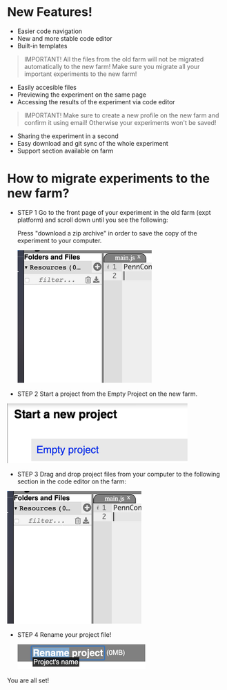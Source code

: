 
# New Features!

  - Easier code navigation
  - New and more stable code editor
  - Built-in templates


   > IMPORTANT!
> All the files from the old farm will not be migrated automatically to the new farm!
> Make sure you migrate all your important experiments to the new farm!

  - Easily accesible files
  - Previewing the experiment on the same page
  - Accessing the results of the experiment via code editor
  
   > IMPORTANT!
> Make sure to create a new profile on the new farm and confirm it using email!
> Otherwise your experiments won't be saved!

  - Sharing the experiment in a second
  - Easy download and git sync of the whole experiment
  - Support section available on farm
 
# How to migrate experiments to the new farm?

  - STEP 1
    Go to the front page of your experiment in the old farm (expt platform) and scroll down until you see the following:

    Press "download a zip archive" in order to save the copy of the experiment to your computer.
    
    <img src="https://github.com/PennController/penncontroller.github.io/blob/master/assets/images/new3.png" alt="{{ child.title }}" class="image">
   
   - STEP 2
   Start a project from the Empty Project on the new farm.
   
   <img src="https://github.com/PennController/penncontroller.github.io/blob/master/assets/images/new2.png" alt="{{ child.title }}" w class="image">

  - STEP 3
  Drag and drop project files from your computer to the following section in the code editor on the farm:
 
   <img src="https://github.com/PennController/penncontroller.github.io/blob/master/assets/images/new3.png" alt="{{ child.title }}"  class="image">

  - STEP 4
  Rename your project file!
  
     <img src="https://github.com/PennController/penncontroller.github.io/blob/master/assets/images/new4.png" alt="{{ child.title }}" class="image">

  You are all set!









